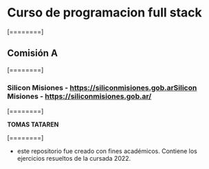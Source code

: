 # Curso de programacion full stack

[========]

## Comisión A

[========]

### Silicon Misiones - https://siliconmisiones.gob.arSilicon Misiones - https://siliconmisiones.gob.ar/

[========]

**TOMAS TATAREN**

[========]

- este repositorio fue creado con fines académicos. Contiene los ejercicios resueltos de la cursada 2022.
